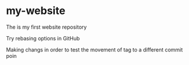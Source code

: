 # my-website
The is my first website repository

Try rebasing options in GitHub

Making changs in order to test the movement of tag to a different commit poin
